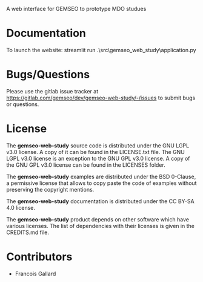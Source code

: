 <!--
Copyright 2021 IRT Saint Exupéry, https://www.irt-saintexupery.com

This work is licensed under the Creative Commons Attribution-ShareAlike 4.0
International License. To view a copy of this license, visit
http://creativecommons.org/licenses/by-sa/4.0/ or send a letter to Creative
Commons, PO Box 1866, Mountain View, CA 94042, USA.
-->

A web interface for GEMSEO to prototype MDO studues

# Documentation

To launch the website:
streamlit run .\src\gemseo_web_study\application.py

# Bugs/Questions

Please use the gitlab issue tracker at
<https://gitlab.com/gemseo/dev/gemseo-web-study/-/issues>
to submit bugs or questions.

# License

The **gemseo-web-study** source code is distributed under the GNU LGPL v3.0 license.
A copy of it can be found in the LICENSE.txt file.
The GNU LGPL v3.0 license is an exception to the GNU GPL v3.0 license.
A copy of the GNU GPL v3.0 license can be found in the LICENSES folder.

The **gemseo-web-study** examples are distributed under the BSD 0-Clause, a permissive
license that allows to copy paste the code of examples without preserving the
copyright mentions.

The **gemseo-web-study** documentation is distributed under the CC BY-SA 4.0 license.

The **gemseo-web-study** product depends on other software which have various licenses.
The list of dependencies with their licenses is given in the CREDITS.md file.

# Contributors

- Francois Gallard
